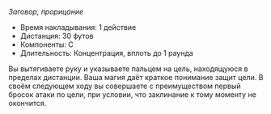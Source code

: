 *Заговор, прорицание*

- Время накладывания: 1 действие 
- Дистанция: 30 футов 
- Компоненты: С 
- Длительность: Концентрация, вплоть до 1 раунда

Вы вытягиваете руку и указываете пальцем на цель, находящуюся в пределах дистанции. Ваша магия даёт краткое понимание защит цели. В своём следующем ходу вы совершаете с преимуществом первый бросок атаки по цели, при условии, что заклинание к тому моменту не окончится.